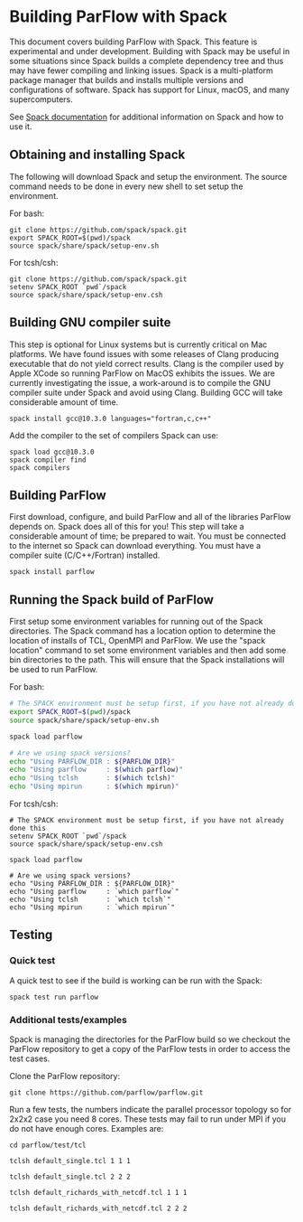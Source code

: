 # Building ParFlow with Spack

This document covers building ParFlow with Spack.  This feature is
experimental and under development.  Building with Spack may be useful
in some situations since Spack builds a complete dependency tree and
thus may have fewer compiling and linking issues.  Spack is a
multi-platform package manager that builds and installs multiple
versions and configurations of software. Spack has support for Linux,
macOS, and many supercomputers.

See [Spack documentation](https://spack.io) for additional information
on Spack and how to use it.

## Obtaining and installing Spack

The following will download Spack and setup the environment.  The
source command needs to be done in every new shell to set setup the
environment.

For bash:

```shell
git clone https://github.com/spack/spack.git
export SPACK_ROOT=$(pwd)/spack
source spack/share/spack/setup-env.sh
```

For tcsh/csh:

```shell
git clone https://github.com/spack/spack.git
setenv SPACK_ROOT `pwd`/spack
source spack/share/spack/setup-env.csh
```

## Building GNU compiler suite

This step is optional for Linux systems but is currently critical on
Mac platforms.  We have found issues with some releases of Clang
producing executable that do not yield correct results.  Clang is the
compiler used by Apple XCode so running ParFlow on MacOS exhibits the
issues.  We are currently investigating the issue, a work-around is to
compile the GNU compiler suite under Spack and avoid using Clang.
Building GCC will take considerable amount of time.

```shell
spack install gcc@10.3.0 languages="fortran,c,c++"
```

Add the compiler to the set of compilers Spack can use:

```shell
spack load gcc@10.3.0
spack compiler find
spack compilers
```
## Building ParFlow

First download, configure, and build ParFlow and all of the libraries
ParFlow depends on.  Spack does all of this for you!  This step will
take a considerable amount of time; be prepared to wait.  You must be
connected to the internet so Spack can download everything.  You must
have a compiler suite (C/C++/Fortran) installed.

```shell
spack install parflow
```

## Running the Spack build of ParFlow 

First setup some environment variables for running out of the Spack
directories.  The Spack command has a location option to determine the
location of installs of TCL, OpenMPI and ParFlow.  We use the "spack
location" command to set some environment variables and then add some
bin directories to the path.  This will ensure that the Spack
installations will be used to run ParFlow.

For bash:

```bash
# The SPACK environment must be setup first, if you have not already done this
export SPACK_ROOT=$(pwd)/spack
source spack/share/spack/setup-env.sh

spack load parflow

# Are we using spack versions?
echo "Using PARFLOW_DIR : ${PARFLOW_DIR}"
echo "Using parflow     : $(which parflow)"
echo "Using tclsh       : $(which tclsh)"
echo "Using mpirun      : $(which mpirun)"
```

For tcsh/csh:

```shell
# The SPACK environment must be setup first, if you have not already done this
setenv SPACK_ROOT `pwd`/spack
source spack/share/spack/setup-env.csh

spack load parflow

# Are we using spack versions?
echo "Using PARFLOW_DIR : ${PARFLOW_DIR}"
echo "Using parflow     : `which parflow`"
echo "Using tclsh       : `which tclsh`"
echo "Using mpirun      : `which mpirun`"
```

## Testing 

### Quick test

A quick test to see if the build is working can be run with the Spack:

```shell
spack test run parflow
```

### Additional tests/examples

Spack is managing the directories for the ParFlow build so we checkout
the ParFlow repository to get a copy of the ParFlow tests in order
to access the test cases.

Clone the ParFlow repository:

```shell
git clone https://github.com/parflow/parflow.git
```

Run a few tests, the numbers indicate the parallel processor topology
so for 2x2x2 case you need 8 cores.  These tests may fail to run under
MPI if you do not have enough cores.  Examples are:

```shell
cd parflow/test/tcl

tclsh default_single.tcl 1 1 1

tclsh default_single.tcl 2 2 2

tclsh default_richards_with_netcdf.tcl 1 1 1

tclsh default_richards_with_netcdf.tcl 2 2 2
```
